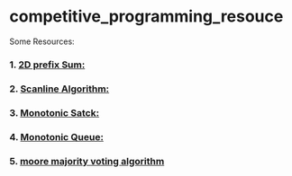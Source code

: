 # competitive_programming_resouce


Some Resources:
### 1. [2D prefix Sum:](https://www.geeksforgeeks.org/prefix-sum-2d-array/)
### 2. [Scanline Algorithm:](https://codeforces.com/blog/entry/78762)
### 3. [Monotonic Satck:](https://www.geeksforgeeks.org/introduction-to-monotonic-stack-2/)
### 4. [Monotonic Queue:](https://ali-ibrahim137.github.io/competitive/programming/2019/12/08/Monotonic-Queue.html)
### 5. [moore majority voting algorithm](https://www.geeksforgeeks.org/boyer-moore-majority-voting-algorithm/)
